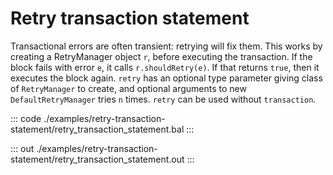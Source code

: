 # Retry transaction statement

Transactional errors are often transient: retrying will fix them.
This works by creating a  RetryManager object `r`, before executing the transaction.
If the block fails with error `e`, it calls `r.shouldRetry(e)`.
If that returns `true`, then it executes the block again.
`retry` has an optional type parameter giving class of `RetryManager` to create, and optional arguments to new `DefaultRetryManager` tries `n` times.
`retry` can be used without `transaction`.

::: code ./examples/retry-transaction-statement/retry_transaction_statement.bal :::

::: out ./examples/retry-transaction-statement/retry_transaction_statement.out :::